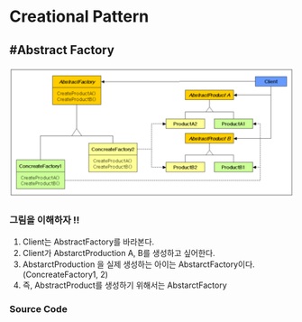 # Creational Pattern

## \#Abstract Factory

![\#&#xB2E4;&#xD615;&#xC131; \#&#xBB34;&#xC5C7;&#xC744; &#xC0DD;&#xC131;&#xD558;&#xC9C0; \#&#xC0DD;&#xC131;&#xC740; &#xC678;&#xBD80;&#xC5D0;&#xC11C; \#Client](../../.gitbook/assets/screen-shot-0001-10-05-at-1.39.43-pm.png)

### 그림을 이해하자 !!

1. Client는 AbstractFactory를 바라본다.
2. Client가 AbstarctProduction A, B를 생성하고 싶어한다. 
3. AbstarctProduction 을 실제 생성하는 아이는 AbstarctFactory이다. \(ConcreateFactory1, 2\)
4. 즉, AbstractProduct를 생성하기 위해서는 AbstarctFactory

### Source Code

